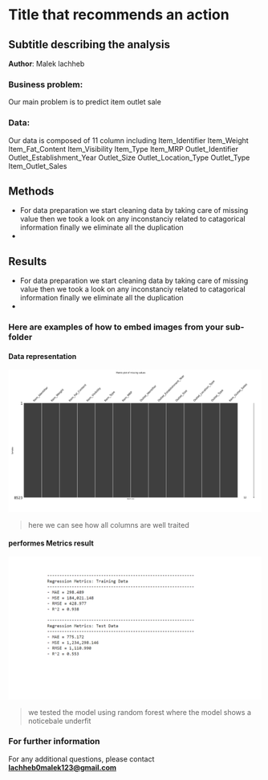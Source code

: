 # Title that recommends an action
## Subtitle describing the analysis 

**Author**: Malek lachheb

### Business problem:

Our main problem is to predict item outlet sale 


### Data:
Our data is composed of 11 column including 	Item_Identifier	Item_Weight	Item_Fat_Content	Item_Visibility	Item_Type	Item_MRP	Outlet_Identifier	Outlet_Establishment_Year	Outlet_Size	Outlet_Location_Type	Outlet_Type	Item_Outlet_Sales 



## Methods
- For data preparation we start 
cleaning data by taking care of missing value 
then we took a look on any inconstanciy related to catagorical information finally we eliminate all the duplication 
- 

## Results
- For data preparation we start 
cleaning data by taking care of missing value 
then we took a look on any inconstanciy related to catagorical information finally we eliminate all the duplication 
- 

### Here are examples of how to embed images from your sub-folder


#### Data representation
![sample image](data_presentation.png)

> here we can see how all columns are well traited 

#### performes Metrics result 
![sample image](performsmetrics.png)
> we tested the model using random forest where the model shows a noticebale underfit 


### For further information


For any additional questions, please contact **lachheb0malek123@gmail.com**
